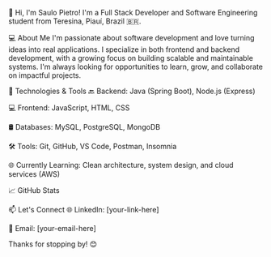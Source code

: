 👋 Hi, I'm Saulo Pietro!
I'm a Full Stack Developer and Software Engineering student from Teresina, Piauí, Brazil 🇧🇷.

💻 About Me
I'm passionate about software development and love turning ideas into real applications. I specialize in both frontend and backend development, with a growing focus on building scalable and maintainable systems. I'm always looking for opportunities to learn, grow, and collaborate on impactful projects.

🚀 Technologies & Tools
🔙 Backend: Java (Spring Boot), Node.js (Express)

💻 Frontend: JavaScript, HTML, CSS

🛢️ Databases: MySQL, PostgreSQL, MongoDB

🛠️ Tools: Git, GitHub, VS Code, Postman, Insomnia

🌐 Currently Learning: Clean architecture, system design, and cloud services (AWS)

📈 GitHub Stats

📫 Let's Connect
🌐 LinkedIn: [your-link-here]

📧 Email: [your-email-here]

Thanks for stopping by! 😊
